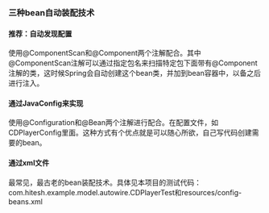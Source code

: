 ### 三种bean自动装配技术

#### 推荐：自动发现配置
使用@ComponentScan和@Component两个注解配合。其中@ComponentScan注解可以通过指定包名来扫描特定包下面带有@Component注解的类，这时候Spring会自动创建这个bean类，并加到bean容器中，以备之后进行注入。

#### 通过JavaConfig来实现
使用@Configuration和@Bean两个注解进行配合。在配置文件，如CDPlayerConfig里面。这种方式有个优点就是可以随心所欲，自己写代码创建需要的bean。

#### 通过xml文件
最常见，最古老的bean装配技术。具体见本项目的测试代码：com.hitesh.example.model.autowire.CDPlayerTest和resources/config-beans.xml